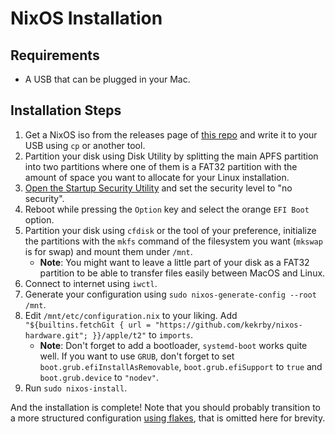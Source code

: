# NixOS Installation

## Requirements

* A USB that can be plugged in your Mac.

## Installation Steps

1. Get a NixOS iso from the releases page of [this repo](https://github.com/kekrby/nixos-t2-iso) and write it to your USB using `cp` or another tool.
2. Partition your disk using Disk Utility by splitting the main APFS partition into two partitions where one of them is a FAT32 partition with the amount of space you want to allocate for your Linux installation.
3. [Open the Startup Security Utility](https://support.apple.com/en-us/HT208198) and set the security level to "no security".
4. Reboot while pressing the `Option` key and select the orange `EFI Boot` option.
5. Partition your disk using `cfdisk` or the tool of your preference, initialize the partitions with the `mkfs` command of the filesystem you want (`mkswap` is for swap) and mount them under `/mnt`.
    * **Note**: You might want to leave a little part of your disk as a FAT32 partition to be able to transfer files easily between MacOS and Linux.
6. Connect to internet using `iwctl`.
7. Generate your configuration using `sudo nixos-generate-config --root /mnt`.
8. Edit `/mnt/etc/configuration.nix` to your liking. Add `"${builtins.fetchGit { url = "https://github.com/kekrby/nixos-hardware.git"; }}/apple/t2"` to `imports`.
    * **Note**: Don't forget to add a bootloader, `systemd-boot` works quite well. If you want to use `GRUB`, don't forget to set `boot.grub.efiInstallAsRemovable`, `boot.grub.efiSupport` to `true` and `boot.grub.device` to `"nodev"`.
9. Run `sudo nixos-install`.

And the installation is complete!
Note that you should probably transition to a more structured configuration [using flakes](https://github.com/NixOS/nixos-hardware/blob/master/README.md#using-nix-flakes-support), that is omitted here for brevity.

